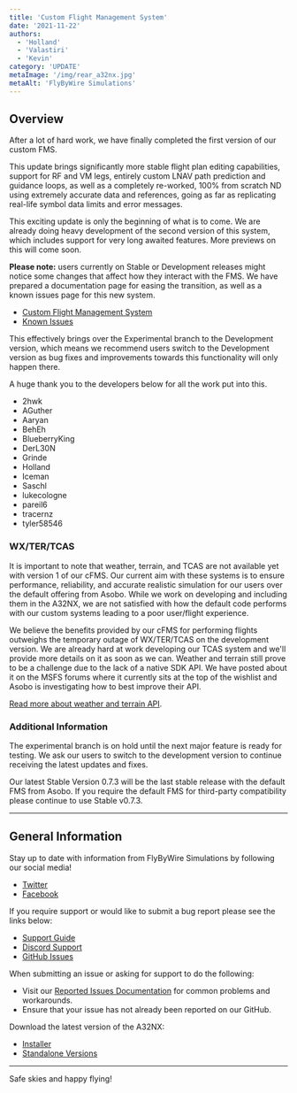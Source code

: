 ```yaml
---
title: 'Custom Flight Management System'
date: '2021-11-22'
authors:
  - 'Holland'
  - 'Valastiri'
  - 'Kevin'
category: 'UPDATE'
metaImage: '/img/rear_a32nx.jpg'
metaAlt: 'FlyByWire Simulations'
---
```


## Overview

After a lot of hard work, we have finally completed the first version of our custom FMS.

This update brings significantly more stable flight plan editing capabilities, support for RF and VM legs, entirely custom LNAV path prediction and guidance loops, as well as a completely re-worked, 100% from scratch ND using extremely accurate data and references, going as far as replicating real-life symbol data limits and error messages.

This exciting update is only the beginning of what is to come. We are already doing heavy development of the second version of this system, which includes support for very long awaited features. More previews on this will come soon.

**Please note:** users currently on Stable or Development releases might notice some changes that affect how they interact with the FMS. We have prepared a documentation page for easing the transition, as well as a known issues page for this new system.

- [Custom Flight Management System](https://docs.flybywiresim.com/fbw-a32nx/feature-guides/cFMS/)
- [Known Issues](https://docs.flybywiresim.com/fbw-a32nx/feature-guides/cFMS/#known-issues)

This effectively brings over the Experimental branch to the Development version, which means we recommend users switch to the Development version as bug fixes and improvements towards this functionality will only happen there.

A huge thank you to the developers below for all the work put into this.

- 2hwk
- AGuther
- Aaryan
- BehEh
- BlueberryKing
- DerL30N
- Grinde
- Holland
- Iceman
- Saschl
- lukecologne
- pareil6
- tracernz
- tyler58546

### WX/TER/TCAS

It is important to note that weather, terrain, and TCAS are not available yet with version 1 of our cFMS. Our current aim with these systems is to ensure performance, reliability, and accurate realistic simulation for our users over the default offering from Asobo. While we work on developing and including them in the A32NX, we are not satisfied with how the default code performs with our custom systems leading to a poor user/flight experience.

We believe the benefits provided by our cFMS for performing flights outweighs the temporary outage of WX/TER/TCAS on the development version. We are already hard at work developing our TCAS system and we'll provide more details on it as soon as we can. Weather and terrain still prove to be a challenge due to the lack of a native SDK API. We have posted about it on the MSFS forums where it currently sits at the top of the wishlist and Asobo is investigating how to best improve their API. 

[Read more about weather and terrain API](https://forums.flightsimulator.com/t/implement-weather-and-terrain-api-s-for-aircraft-developers-to-implement-accurate-radar-predictive-windshear-egpws-and-metar-wind-uplink/442016).

### Additional Information

The experimental branch is on hold until the next major feature is ready for testing. We ask our users to switch to the development version to continue receiving the latest updates and fixes. 

Our latest Stable Version 0.7.3 will be the last stable release with the default FMS from Asobo. If you require the default FMS for third-party compatibility please continue to use Stable v0.7.3. 

---

## General Information

Stay up to date with information from FlyByWire Simulations by following our social media!

- [Twitter](https://twitter.com/FlyByWireSim)
- [Facebook](https://www.facebook.com/FlyByWireSimulations/)

If you require support or would like to submit a bug report please see the links below:

- [Support Guide](https://docs.flybywiresim.com/fbw-a32nx/support/)
- [Discord Support](https://discord.gg/flybywire)
- [GitHub Issues](https://github.com/flybywiresim/a32nx/issues/new/choose)

When submitting an issue or asking for support to do the following:

- Visit our [Reported Issues Documentation](https://docs.flybywiresim.com/fbw-a32nx/support/reported-issues/) for common problems and workarounds.
- Ensure that your issue has not already been reported on our GitHub.

Download the latest version of the A32NX:

- [Installer](https://api.flybywiresim.com/installer)
- [Standalone Versions](https://flybywiresim.com/a32nx/#download)

---

Safe skies and happy flying!